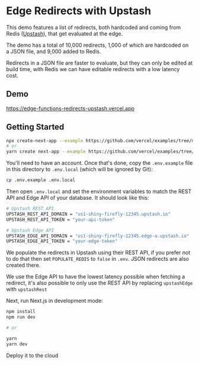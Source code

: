 # Edge Redirects with Upstash

This demo features a list of redirects, both hardcoded and coming from Redis ([Upstash](https://upstash.com/)), that get evaluated at the edge.

The demo has a total of 10,000 redirects, 1,000 of which are hardcoded on a JSON file, and 9,000 added to Redis.

Redirects in a JSON file are faster to evaluate, but they can only be edited at build time, with Redis we can have editable redirects with a low latency cost.

## Demo

https://edge-functions-redirects-upstash.vercel.app

## Getting Started



```bash
npx create-next-app --example https://github.com/vercel/examples/tree/main/edge-functions/redirects-upstash redirects-upstash
# or
yarn create next-app --example https://github.com/vercel/examples/tree/main/edge-functions/redirects-upstash redirects-upstash
```

You'll need to have an account. Once that's done, copy the `.env.example` file in this directory to `.env.local` (which will be ignored by Git):

```bash
cp .env.example .env.local
```

Then open `.env.local` and set the environment variables to match the REST API and Edge API of your database. It should look like this:

```bash
# Upstash REST API
UPSTASH_REST_API_DOMAIN = "us1-shiny-firefly-12345.upstash.io"
UPSTASH_REST_API_TOKEN = "your-api-token"

# Upstash Edge API
UPSTASH_EDGE_API_DOMAIN = "us1-shiny-firefly-12345.edge-a.upstash.io"
UPSTASH_EDGE_API_TOKEN = "your-edge-token"
```

We populate the redirects in Upstash using their REST API, if you prefer not to do that then set `POPULATE_REDIS` to `false` in `.env`. JSON redirects are also created there.

We use the Edge API to have the lowest latency possible when fetching a redirect, it's also possible to only use the REST API by replacing `upstashEdge` with `upstashRest`

Next, run Next.js in development mode:

```bash
npm install
npm run dev

# or

yarn
yarn dev
```

Deploy it to the cloud
